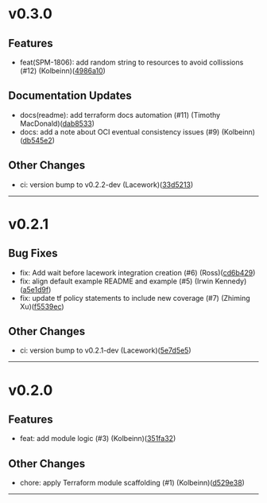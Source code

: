 # v0.3.0

## Features
* feat(SPM-1806): add random string to resources to avoid collissions (#12) (Kolbeinn)([4986a10](https://github.com/lacework/terraform-oci-config/commit/4986a109c16dc081c84843be0817ffccabed524b))
## Documentation Updates
* docs(readme): add terraform docs automation  (#11) (Timothy MacDonald)([dab8533](https://github.com/lacework/terraform-oci-config/commit/dab8533257b0d0f9661c6b52fe274eb6b8740835))
* docs: add a note about OCI eventual consistency issues (#9) (Kolbeinn)([db545e2](https://github.com/lacework/terraform-oci-config/commit/db545e2f070c47f7ec8e1c9f18fe0ae544dbcaa3))
## Other Changes
* ci: version bump to v0.2.2-dev (Lacework)([33d5213](https://github.com/lacework/terraform-oci-config/commit/33d52135ce232829075c17024493b48989a3f4d6))
---
# v0.2.1

## Bug Fixes
* fix: Add wait before lacework integration creation (#6) (Ross)([cd6b429](https://github.com/lacework/terraform-oci-config/commit/cd6b4297253eaa4adca1f7b03ef2ef330759cdea))
* fix: align default example README and example (#5) (Irwin Kennedy)([a5e1d9f](https://github.com/lacework/terraform-oci-config/commit/a5e1d9f5951f5bd04024ebda89d3b2536681ca31))
* fix: update tf policy statements to include new coverage (#7) (Zhiming Xu)([f5539ec](https://github.com/lacework/terraform-oci-config/commit/f5539ec2808acf99a120267a9bdbe57a5d05a899))
## Other Changes
* ci: version bump to v0.2.1-dev (Lacework)([5e7d5e5](https://github.com/lacework/terraform-oci-config/commit/5e7d5e5b9e0af10c540b846423ff9b139e3d8c96))
---
# v0.2.0

## Features
* feat: add module logic (#3) (Kolbeinn)([351fa32](https://github.com/lacework/terraform-oci-config/commit/351fa322f9bd0e91550b01a846eef215e49b037f))
## Other Changes
* chore: apply Terraform module scaffolding (#1) (Kolbeinn)([d529e38](https://github.com/lacework/terraform-oci-config/commit/d529e384a0e54e833109aeb6e6df9865e836fa5d))
---
